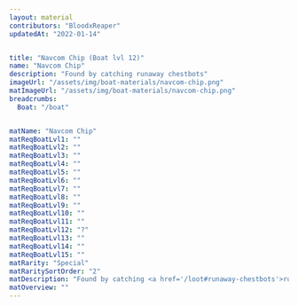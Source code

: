 ```yaml
---
layout: material
contributors: "BloodxReaper"
updatedAt: "2022-01-14"


title: "Navcom Chip (Boat lvl 12)"
name: "Navcom Chip"
description: "Found by catching runaway chestbots"
imageUrl: "/assets/img/boat-materials/navcom-chip.png"
matImageUrl: "/assets/img/boat-materials/navcom-chip.png"
breadcrumbs:
  Boat: "/boat"


matName: "Navcom Chip"
matReqBoatLvl1: ""
matReqBoatLvl2: ""
matReqBoatLvl3: ""
matReqBoatLvl4: ""
matReqBoatLvl5: ""
matReqBoatLvl6: ""
matReqBoatLvl7: ""
matReqBoatLvl8: ""
matReqBoatLvl9: ""
matReqBoatLvl10: ""
matReqBoatLvl11: ""
matReqBoatLvl12: "?"
matReqBoatLvl13: ""
matReqBoatLvl14: ""
matReqBoatLvl15: ""
matRarity: "Special"
matRaritySortOrder: "2"
matDescription: "Found by catching <a href='/loot#runaway-chestbots'>runaway chestbots</a>"
matOverview: ""
---
```



